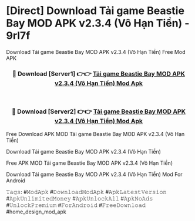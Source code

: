 # [Direct] Download Tải game Beastie Bay MOD APK v2.3.4 (Vô Hạn Tiền) - 9rl7f
Download Tải game Beastie Bay MOD APK v2.3.4 (Vô Hạn Tiền) Free Mod APK

<div align="center">
<h3>🔴 Download [Server1] 👉👉 <a href="https://apk-comot.site?title=Tải_game_Beastie_Bay_MOD_APK_v2.3.4_(Vô_Hạn_Tiền)">Tải game Beastie Bay MOD APK v2.3.4 (Vô Hạn Tiền) Mod Apk</a></h3><br>

<h3>🔴 Download [Server2] 👉👉 <a href="https://apk-comot.site?title=Tải_game_Beastie_Bay_MOD_APK_v2.3.4_(Vô_Hạn_Tiền)">Tải game Beastie Bay MOD APK v2.3.4 (Vô Hạn Tiền) Mod Apk</a></h3>
</div>


Free Download APK MOD Tải game Beastie Bay MOD APK v2.3.4 (Vô Hạn Tiền)

Download Tải game Beastie Bay MOD APK v2.3.4 (Vô Hạn Tiền) 

Free APK MOD Tải game Beastie Bay MOD APK v2.3.4 (Vô Hạn Tiền) 

Download Tải game Beastie Bay MOD APK v2.3.4 (Vô Hạn Tiền) Mod For Android

𝚃𝚊𝚐𝚜: #𝙼𝚘𝚍𝙰𝚙𝚔 #𝙳𝚘𝚠𝚗𝚕𝚘𝚊𝚍𝙼𝚘𝚍𝙰𝚙𝚔 #𝙰𝚙𝚔𝙻𝚊𝚝𝚎𝚜𝚝𝚅𝚎𝚛𝚜𝚒𝚘𝚗 #𝙰𝚙𝚔𝚄𝚗𝚕𝚒𝚖𝚒𝚝𝚎𝚍𝙼𝚘𝚗𝚎𝚢 #𝙰𝚙𝚔𝚄𝚗𝚕𝚘𝚌𝚔𝙰𝚕𝚕 #𝙰𝚙𝚔𝙽𝚘𝙰𝚍𝚜 #𝚄𝚗𝚕𝚘𝚌𝚔𝙿𝚛𝚎𝚖𝚒𝚞𝚖 #𝙵𝚘𝚛𝙰𝚗𝚍𝚛𝚘𝚒𝚍 #𝙵𝚛𝚎𝚎𝙳𝚘𝚠𝚗𝚕𝚘𝚊𝚍 #home_design_mod_apk